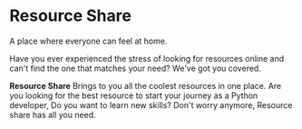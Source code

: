 # Resource Share
A place where everyone can feel at home. 

Have you ever experienced the stress of looking for resources online and can't find the one that matches your need? We've got you covered.

<b>Resource Share</b> Brings to you all the coolest resources in one place. Are you looking for the best resource to start your journey as a Python developer, Do you want to learn new skills? Don't worry anymore, Resource share has all you need.
